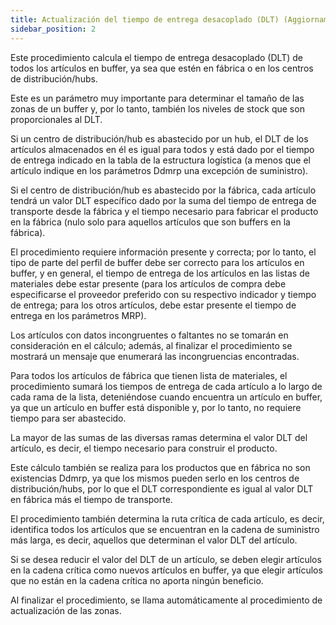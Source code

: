```yaml
---
title: Actualización del tiempo de entrega desacoplado (DLT) (Aggiornamento lead time disaccoppiato (DLT))
sidebar_position: 2
---
```


Este procedimiento calcula el tiempo de entrega desacoplado (DLT) de todos los artículos en buffer, ya sea que estén en fábrica o en los centros de distribución/hubs. 

Este es un parámetro muy importante para determinar el tamaño de las zonas de un buffer y, por lo tanto, también los niveles de stock que son proporcionales al DLT. 

Si un centro de distribución/hub es abastecido por un hub, el DLT de los artículos almacenados en él es igual para todos y está dado por el tiempo de entrega indicado en la tabla de la estructura logística (a menos que el artículo indique en los parámetros Ddmrp una excepción de suministro). 

Si el centro de distribución/hub es abastecido por la fábrica, cada artículo tendrá un valor DLT específico dado por la suma del tiempo de entrega de transporte desde la fábrica y el tiempo necesario para fabricar el producto en la fábrica (nulo solo para aquellos artículos que son buffers en la fábrica). 

El procedimiento requiere información presente y correcta; por lo tanto, el tipo de parte del perfil de buffer debe ser correcto para los artículos en buffer, y en general, el tiempo de entrega de los artículos en las listas de materiales debe estar presente (para los artículos de compra debe especificarse el proveedor preferido con su respectivo indicador y tiempo de entrega; para los otros artículos, debe estar presente el tiempo de entrega en los parámetros MRP). 

Los artículos con datos incongruentes o faltantes no se tomarán en consideración en el cálculo; además, al finalizar el procedimiento se mostrará un mensaje que enumerará las incongruencias encontradas. 

Para todos los artículos de fábrica que tienen lista de materiales, el procedimiento sumará los tiempos de entrega de cada artículo a lo largo de cada rama de la lista, deteniéndose cuando encuentra un artículo en buffer, ya que un artículo en buffer está disponible y, por lo tanto, no requiere tiempo para ser abastecido. 

La mayor de las sumas de las diversas ramas determina el valor DLT del artículo, es decir, el tiempo necesario para construir el producto. 

Este cálculo también se realiza para los productos que en fábrica no son existencias Ddmrp, ya que los mismos pueden serlo en los centros de distribución/hubs, por lo que el DLT correspondiente es igual al valor DLT en fábrica más el tiempo de transporte. 

El procedimiento también determina la ruta crítica de cada artículo, es decir, identifica todos los artículos que se encuentran en la cadena de suministro más larga, es decir, aquellos que determinan el valor DLT del artículo. 

Si se desea reducir el valor del DLT de un artículo, se deben elegir artículos en la cadena crítica como nuevos artículos en buffer, ya que elegir artículos que no están en la cadena crítica no aporta ningún beneficio. 

Al finalizar el procedimiento, se llama automáticamente al procedimiento de actualización de las zonas.